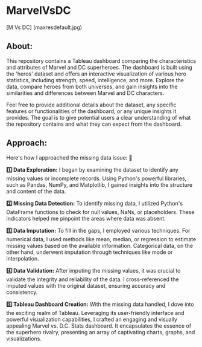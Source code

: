 # MarvelVsDC

[M Vs DC] (maxresdefault.jpg)

## About:
This repository contains a Tableau dashboard comparing the characteristics and attributes of Marvel and DC superheroes. The dashboard is built using the 'heros' dataset and offers an interactive visualization of various hero statistics, including strength, speed, intelligence, and more. Explore the data, compare heroes from both universes, and gain insights into the similarities and differences between Marvel and DC characters.

Feel free to provide additional details about the dataset, any specific features or functionalities of the dashboard, or any unique insights it provides. The goal is to give potential users a clear understanding of what the repository contains and what they can expect from the dashboard.

## Approach:
Here's how I approached the missing data issue: 💪

**1️⃣ Data Exploration:** I began by examining the dataset to identify any missing values or incomplete records. Using Python's powerful libraries, such as Pandas, NumPy, and Matplotlib, I gained insights into the structure and content of the data.

**2️⃣ Missing Data Detection:** To identify missing data, I utilized Python's DataFrame functions to check for null values, NaNs, or placeholders. These indicators helped me pinpoint the areas where data was absent.

**3️⃣ Data Imputation:** To fill in the gaps, I employed various techniques. For numerical data, I used methods like mean, median, or regression to estimate missing values based on the available information. Categorical data, on the other hand, underwent imputation through techniques like mode or interpolation.

**4️⃣ Data Validation:** After imputing the missing values, it was crucial to validate the integrity and reliability of the data. I cross-referenced the imputed values with the original dataset, ensuring accuracy and consistency.

**5️⃣ Tableau Dashboard Creation:** With the missing data handled, I dove into the exciting realm of Tableau. Leveraging its user-friendly interface and powerful visualization capabilities, I crafted an engaging and visually appealing Marvel vs. D.C. Stats dashboard. It encapsulates the essence of the superhero rivalry, presenting an array of captivating charts, graphs, and visualizations.
